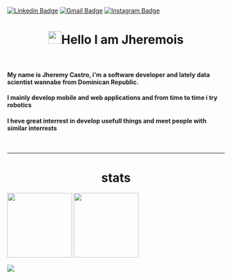 [![Linkedin Badge](https://img.shields.io/badge/-Jheremy-blue?style=flat&logo=Linkedin&logoColor=white&link=https://www.linkedin.com/in/jheremy-ricardo-castro-guerrero-3a85521a0/)](https://www.linkedin.com/in/jheremy-ricardo-castro-guerrero-3a85521a0/)
[![Gmail Badge](https://img.shields.io/badge/-JheremyCastro-bb201d?style=flat&logo=Gmail&logoColor=white&link=mailto:jheremy802@gmail.com)](mailto:jheremy802@gmail.com)
[![Instagram Badge](https://img.shields.io/badge/instagram-ed4956?style=flat&logo=instagram&logoColor=white)](https://www.instagram.com/shuniata_jc/)

<h1  align="center"><img src="https://media.giphy.com/media/hvRJCLFzcasrR4ia7z/giphy.gif" width="30px"/>Hello I am Jheremois </h1>
<br>

<h4>
 My name is Jheremy Castro, i'm a software developer and lately data scientist wannabe from Dominican Republic.
</h4>

<h4>
 I mainly develop mobile and web applications and from time to time i try robotics
</h4>

<h4>
 I heve great interrest in develop usefull things and meet people with similar interrests 
</h4>
<br>

<!-- 
---
### I know
- Mobile Development
- Web Development
- Backend development 

### I want to learn
- Blockchain
- Machine learning
- 
-->

---

<h1 id ="stats" align='center'> stats</h1>
<p>
<img height=150 src="https://github-readme-stats.vercel.app/api/top-langs/?username=jheremois&layout=compact&theme=tokyonight&hide=html">
<img height=150 src="https://github-readme-stats.vercel.app/api?username=jheremois&count_private=true&show_icons=true&theme=tokyonight">
</p>

<img src="https://komarev.com/ghpvc/?username=jheremois">
